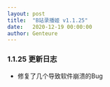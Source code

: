 ```yaml
---
layout: post
title:  "B站录播姬 v1.1.25"
date:   2020-12-19 00:00:00
author: Genteure
---
```


### 1.1.25 更新日志

- 修复了几个导致软件崩溃的Bug
